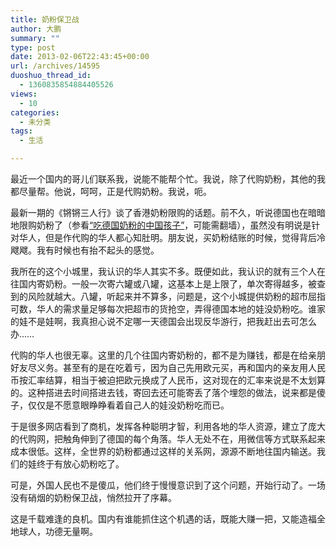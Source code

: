 ```yaml
---
title: 奶粉保卫战
author: 大鹏
summary: ""
type: post
date: 2013-02-06T22:43:45+00:00
url: /archives/14595
duoshuo_thread_id:
  - 1360835854884405526
views:
  - 10
categories:
  - 未分类
tags:
  - 生活

---
```

最近一个国内的哥儿们联系我，说能不能帮个忙。我说，除了代购奶粉，其他的我都尽量帮。他说，呵呵，正是代购奶粉。我说，呃。

最新一期的《锵锵三人行》谈了香港奶粉限购的话题。前不久，听说德国也在暗暗地限购奶粉了（参看[“吃德国奶粉的中国孩子”][1]，可能需翻墙），虽然没有明说是针对华人，但是作代购的华人都心知肚明。朋友说，买奶粉结账的时候，觉得背后冷飕飕。我有时候也有抬不起头的感觉。

我所在的这个小城里，我认识的华人其实不多。既便如此，我认识的就有三个人在往国内寄奶粉。一般一次寄六罐或八罐，这基本上是上限了，单次寄得越多，被查到的风险就越大。八罐，听起来并不算多，问题是，这个小城提供奶粉的超市屈指可数，华人的需求量足够每次把超市的货抢空，弄得德国本地的娃没奶粉吃。谁家的娃不是娃啊，我真担心说不定哪一天德国会出现反华游行，把我赶出去可怎么办……

代购的华人也很无辜。这里的几个往国内寄奶粉的，都不是为赚钱，都是在给亲朋好友尽义务。甚至有的是在吃着亏，因为自己先用欧元买，再和国内的亲友用人民币按汇率结算，相当于被迫把欧元换成了人民币，这对现在的汇率来说是不太划算的。这种搭进去时间搭进去钱，寄回去还可能寄丢了落个埋怨的做法，说来都是傻子，仅仅是不愿意眼睁睁看着自己人的娃没奶粉吃而已。

于是很多网店看到了商机，发挥各种聪明才智，利用各地的华人资源，建立了庞大的代购网，把触角伸到了德国的每个角落。华人无处不在，用微信等方式联系起来成本很低。这样，全世界的奶粉都通过这样的关系网，源源不断地往国内输送。我们的娃终于有放心奶粉吃了。

可是，外国人民也不是傻瓜，他们终于慢慢意识到了这个问题，开始行动了。一场没有硝烟的奶粉保卫战，悄然拉开了序幕。

这是千载难逢的良机。国内有谁能抓住这个机遇的话，既能大赚一把，又能造福全地球人，功德无量啊。

&nbsp;

 [1]: http://dw.de/p/17Lo8

